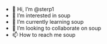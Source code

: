 - 👋 Hi, I’m @sterp1
- 👀 I’m interested in soup
- 🌱 I’m currently learning soup
- 💞️ I’m looking to collaborate on soup
- 📫 How to reach me soup

<!---
sterp1/sterp1 is a ✨ special ✨ repository because its `README.md` (this file) appears on your GitHub profile.
You can click the Preview link to take a look at your changes.
--->
